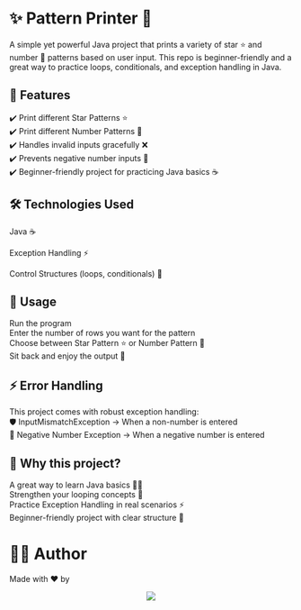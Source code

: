 # ✨ Pattern Printer 🚀
A simple yet powerful Java project that prints a variety of star ⭐ and number 🔢 patterns based on user input.
This repo is beginner-friendly and a great way to practice loops, conditionals, and exception handling in Java.

<h2>📖 Features</h2>

✔️ Print different Star Patterns ⭐<br>
✔️ Print different Number Patterns 🔢<br>
✔️ Handles invalid inputs gracefully ❌<br>
✔️ Prevents negative number inputs 🚫<br>
✔️ Beginner-friendly project for practicing Java basics ☕<br>
<h2>🛠️ Technologies Used</h2>

Java ☕<br>

Exception Handling ⚡<br>

Control Structures (loops, conditionals) 🔄<br>
<h2>🎯 Usage</h2>

Run the program<br>
Enter the number of rows you want for the pattern<br>
Choose between Star Pattern ⭐ or Number Pattern 🔢<br>
Sit back and enjoy the output 🎉
<h2>⚡ Error Handling</h2>
This project comes with robust exception handling:<br>
🛡️ InputMismatchException → When a non-number is entered<br>
🚫 Negative Number Exception → When a negative number is entered
<h2>🌟 Why this project?</h2>
A great way to learn Java basics 🧑‍💻<br>
Strengthen your looping concepts 🔁<br>
Practice Exception Handling in real scenarios ⚡<br>
Beginner-friendly project with clear structure 📐<br>
<h1>👨‍💻 Author</h1>
Made with ❤️ by 
<p align="center">
  <a href="https://linkedin.com/in/ayuseth" target="_blank">
    <img src="https://capsule-render.vercel.app/api?type=waving&color=00FFAB&height=100&section=footer&text=Ayush+Seth&fontSize=32&animation=twinkling&fontColor=ffffff" />
  </a>









